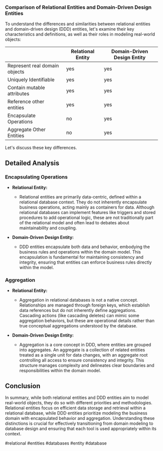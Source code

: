 ### Comparison of Relational Entities and Domain-Driven Design Entities

To understand the differences and similarities between relational entities and domain-driven design (DDD) entities, let's examine their key characteristics and definitions, as well as their roles in modeling real-world objects:

|                               | Relational Entity | Domain-Driven Design Entity |
| ----------------------------- | ----------------- | --------------------------- |
| Represent real domain objects | yes               | yes                         |
| Uniquely Identifiable         | yes               | yes                         |
| Contain mutable attributes    | yes               | yes                         |
| Reference other entities      | yes               | yes                         |
| Encapsulate Operations        | no                | yes                         |
| Aggregate Other Entities      | no                | yes                         |

Let's discuss these key differences.

## Detailed Analysis

### Encapsulating Operations

- **Relational Entity:**
  - Relational entities are primarily data-centric, defined within a relational database context. They do not inherently encapsulate business operations, acting mainly as containers for data. Although relational databases can implement features like triggers and stored procedures to add operational logic, these are not traditionally part of the relational model and often lead to debates about maintainability and coupling.

- **Domain-Driven Design Entity:**
  - DDD entities encapsulate both data and behavior, embodying the business rules and operations within the domain model. This encapsulation is fundamental for maintaining consistency and integrity, ensuring that entities can enforce business rules directly within the model.

### Aggregation

- **Relational Entity:**
  - Aggregation in relational databases is not a native concept. Relationships are managed through foreign keys, which establish data references but do not inherently define aggregations. Cascading actions (like cascading deletes) can mimic some aggregation behaviors, but these are operational details rather than true conceptual aggregations understood by the database.

- **Domain-Driven Design Entity:**
  - Aggregation is a core concept in DDD, where entities are grouped into aggregates. An aggregate is a collection of related entities treated as a single unit for data changes, with an aggregate root controlling all access to ensure consistency and integrity. This structure manages complexity and delineates clear boundaries and responsibilities within the domain model.

## Conclusion

In summary, while both relational entities and DDD entities aim to model real-world objects, they do so with different priorities and methodologies. Relational entities focus on efficient data storage and retrieval within a relational database, while DDD entities prioritize modeling the business domain with encapsulated behavior and aggregation. Understanding these distinctions is crucial for effectively transitioning from domain modeling to database design and ensuring that each tool is used appropriately within its context.

<!-- Keywords -->
#relational #entities #databases #entity #database
<!-- /Keywords -->
